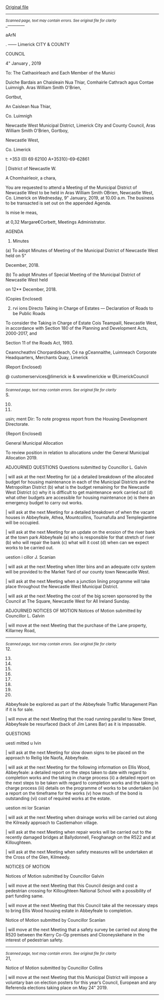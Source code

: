 [Original file](https://www.limerick.ie/sites/default/files/media/documents/2019-01/00%202019-01-09%20Agenda.pdf)

---
*<small>Scanned page, text may contain errors. See original file for clarity</small>*  
_————

aArN

. ——
Limerick
CITY & COUNTY

COUNCIL

4" January , 2019

To: The Cathaoirleach and Each Member of the Munici

Duiche Bardais an Chaisleain Nua Thiar,
Comhairle Cathrach agus Contae Luimnigh.
Aras William Smith O'Brien,

Gortbut,

An Caislean Nua Thiar,

Co. Luimnigh

Newcastle West Municipal District,
Limerick City and County Council,
Aras William Smith O'Brien,
Gortboy,

Newcastle West,

Co. Limerick

t: +353 (0) 69 62100
A+35310}-69-62861

| District of Newcastle W.

A Chomhairleoir, a chara,

You are requested to attend a Meeting of the Municipal District of Newcastle West to be held
in Aras William Smith OBrien, Newcastle West, Co. Limerick on Wednesday, 9" January, 2019,
at 10.00 a.m. The business to be transacted is set out on the appended Agenda.

Is mise le meas,

at 0,32
Margare€Corbett,
Meetings Administrator.

AGENDA

1. Minutes

(a) To adopt Minutes of Meeting of the Municipal District of Newcastle West held on 5"

December, 2018.

(b) To adopt Minutes of Special Meeting of the Municipal District of Newcastle West held

on 12** December, 2018.

(Copies Enclosed)

2. rvi ions Directo
Taking in Charge of Estates — Declaration of Roads to be Public Roads

To consider the Taking in Charge of Estate Cois Teampaill, Newcastle West, in
accordance with Section 180 of the Planning and Development Acts, 2000-2017, and

Section 11 of the Roads Act, 1993.

Ceanncheathni Chorpardideach, Cé na gCeannaithe, Luimneach
Corporate Headquarters, Merchants Quay, Limerick

(Report Enclosed)

@ customerservices@limerick ie
& wwwlimerickie
w @LimerickCouncil


---
*<small>Scanned page, text may contain errors. See original file for clarity</small>*  
S.

10.

11.

usin; ment Dir:
To note progress report from the Housing Development Directorate.

{Report Enclosed)

General Municipal Allocation

To review position in relation to allocations under the General Municipal Allocation
2019.

ADJOURNED QUESTIONS
Questions submitted by Councillor L. Galvin

| will ask at the next Meeting for (a) a detailed breakdown of the allocated budget for
housing maintenance in each of the Municipal Districts and the Metropolitan District
(b) what is the budget remaining for the Newcastle West District (c) why it is difficult
to get maintenance work carried out (d) what other budgets are accessible for housing
maintenance (e) is there an emergency budget to carry out works.

| will ask at the next Meeting for a detailed breakdown of when the vacant houses in
Abbeyfeale, Athea, Mountcollins, Tournafulla and Templegiantine will be occupied.

| will ask at the next Meeting for an update on the erosion of the river bank at the
town park Abbeyfeale (a) who is responsible for that stretch of river (b) who will
repair the bank (c) what will it cost (d) when can we expect works to be carried out.

uestion i cillor J. Scanian

| will ask at the next Meeting when litter bins and an adequate cctv system will be
provided to the Market Yard of our county town Newcastle West.

| will ask at the next Meeting when a junction lining programme will take place
throughout the Newcastle West Municipal District.

| will ask at the next Meeting the cost of the big screen sponsored by the Council at
The Square, Newcastle West for All Ireland Sunday.

ADJOURNED NOTICES OF MOTION
Notices of Motion submitted by Councillor L. Galvin

| will move at the next Meeting that the purchase of the Lane property, Killarney Road,


---
*<small>Scanned page, text may contain errors. See original file for clarity</small>*  
12.

13.

14.

15.

16.

17.

18.

19.

20.

Abbeyfeale be explored as part of the Abbeyfeale Traffic Management Plan if it is for
sale.

| will move at the next Meeting that the road running parallel to New Street,
Abbeyfeale be resurfaced (back of Jim Lanes Bar) as it is impassable.

QUESTIONS

uesti mitted u Ivin

| will ask at the next Meeting for slow down signs to be placed on the approach to
Reilig Ide Naofa, Abbeyfeale.

| will ask at the next Meeting for the following information on Ellis Wood, Abbeyfeale:
a detailed report on the steps taken to date with regard to completion works and the
taking in charge process (ii) a detailed report on the next steps to be taken with regard
to completion works and the taking in charge process (iii) details on the programme
of works to be undertaken (iv) a report on the timeframe for the works (v) how much
of the bond is outstanding (vi) cost of required works at the estate.

uestion mi lor Scanian

| will ask at the next Meeting when drainage works will be carried out along the
Kilready approach to Castlemahon village.

| will ask at the next Meeting when repair works will be carried out to the recently
damaged bridges at Ballydonnell, Feoghanagh on the R522 and at Killoughteen.

| will ask at the next Meeting when safety measures will be undertaken at the Cross of
the Glen, Kilmeedy.

NOTICES OF MOTION

Notices of Motion submitted by Councillor Galvin

| will move at the next Meeting that this Council design and cost a pedestrian crossing
for Killoughteen National School with a possibility of part funding same.

| will move at the next Meeting that this Council take all the necessary steps to bring
Ellis Wood housing estate in Abbeyfeale to completion.

Notice of Motion submitted by Councillor Scanlan

| will move at the next Meeting that a safety survey be carried out along the R520
between the Kerry Co-Op premises and Clooneyskehane in the interest of pedestrian
safety.


---
*<small>Scanned page, text may contain errors. See original file for clarity</small>*  
21,

Notice of Motion submitted by Councillor Collins

| will move at the next Meeting that this Municipal District will impose a voluntary ban
on election posters for this year’s Council, European and any Referenda elections
taking place on May 24" 2019.


---
